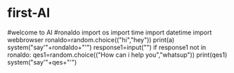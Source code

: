 # first-AI
#welcome to AI
#ronaldo
import os
import time
import datetime
import webbrowser
ronaldo=random.choice(("hi","hey"))
print(a)
system("say'"+rondaldo+"'")
response1=input("")
if response1 not in ronaldo:
	qes1=random.choice(("How can i help you","whatsup"))
	print(qes1)
	system("say'"+qes+"'")
	

